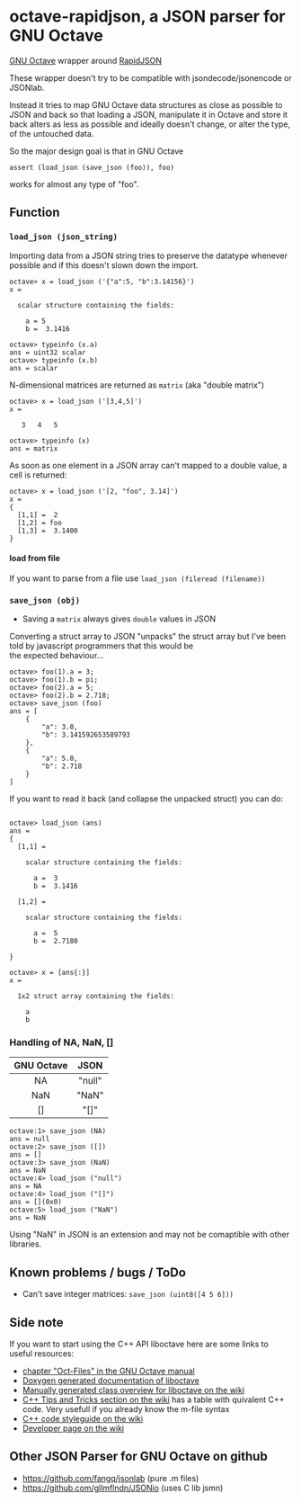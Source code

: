 # octave-rapidjson, a JSON parser for GNU Octave

[GNU Octave](https://www.gnu.org/software/octave/) wrapper around [RapidJSON](http://rapidjson.org/)

These wrapper doesn't try to be compatible with jsondecode/jsonencode or JSONlab.

Instead it tries to map GNU Octave data structures as close as possible to JSON and back so
that loading a JSON, manipulate it in Octave and store it back alters as less as possible and ideally doesn't
change, or alter the type, of the untouched data.

So the major design goal is that in GNU Octave

```
assert (load_json (save_json (foo)), foo)
```

works for almost any type of "foo".

## Function

### `load_json (json_string)`

Importing data from a JSON string tries to preserve the datatype whenever possible and if this doesn't slown down the import.

```
octave> x = load_json ('{"a":5, "b":3.14156}')
x =

  scalar structure containing the fields:

    a = 5
    b =  3.1416

octave> typeinfo (x.a)
ans = uint32 scalar
octave> typeinfo (x.b)
ans = scalar
```

N-dimensional matrices are returned as `matrix` (aka "double matrix")

```
octave> x = load_json ('[3,4,5]')
x =

   3   4   5

octave> typeinfo (x)
ans = matrix
```

As soon as one element in a JSON array can't mapped to a double value, a cell is returned:

```
octave> x = load_json ('[2, "foo", 3.14]')
x =
{
  [1,1] =  2
  [1,2] = foo
  [1,3] =  3.1400
}
```

#### load from file

 If you want to parse from a file use `load_json (fileread (filename))`


### `save_json (obj)`

* Saving a `matrix` always gives `double` values in JSON


Converting a struct array to JSON "unpacks" the struct array but I've been told by javascript programmers that this would be  
the expected behaviour...

```
octave> foo(1).a = 3;
octave> foo(1).b = pi;
octave> foo(2).a = 5;
octave> foo(2).b = 2.718;
octave> save_json (foo)
ans = [
    {
        "a": 3.0,
        "b": 3.141592653589793
    },
    {
        "a": 5.0,
        "b": 2.718
    }
]

```

If you want to read it back (and collapse the unpacked struct) you can do:

```

octave> load_json (ans)
ans =
{
  [1,1] =

    scalar structure containing the fields:

      a =  3
      b =  3.1416

  [1,2] =

    scalar structure containing the fields:

      a =  5
      b =  2.7180

}

octave> x = [ans{:}]
x =

  1x2 struct array containing the fields:

    a
    b
```

### Handling of NA, NaN, []

|GNU Octave| JSON |
|:--------:|:----:|
|NA        |"null"|
|NaN       |"NaN" |
|[]        |"[]"  |

```
octave:1> save_json (NA)
ans = null
octave:2> save_json ([])
ans = []
octave:3> save_json (NaN)
ans = NaN
octave:4> load_json ("null")
ans = NA
octave:4> load_json ("[]")
ans = [](0x0)
octave:5> load_json ("NaN")
ans = NaN
```

Using "NaN" in JSON is an extension and may not be comaptible with other libraries.

## Known problems / bugs / ToDo

* Can't save integer matrices: `save_json (uint8([4 5 6]))`

## Side note

If you want to start using the C++ API liboctave here are some links to useful resources:

* [chapter "Oct-Files" in the GNU Octave manual](https://www.gnu.org/software/octave/doc/interpreter/Oct_002dFiles.html#Oct_002dFiles)
* [Doxygen generated documentation of liboctave](http://wiki.octave.org/Doxygen)
* [Manually generated class overview for liboctave on the wiki](http://wiki.octave.org/Project_liboctave_4.2)
* [C++ Tips and Tricks section on the wiki](http://wiki.octave.org/Tips_and_tricks#C.2B.2B) has a table with quivalent C++ code. Very usefull if you already know the m-file syntax
* [C++ code styleguide on the wiki](http://wiki.octave.org/C%2B%2B_style_guide)
* [Developer page on the wiki](http://wiki.octave.org/Developers)

## Other JSON Parser for GNU Octave on github

* https://github.com/fangq/jsonlab (pure .m files)
* https://github.com/gllmflndn/JSONio (uses C lib jsmn)
